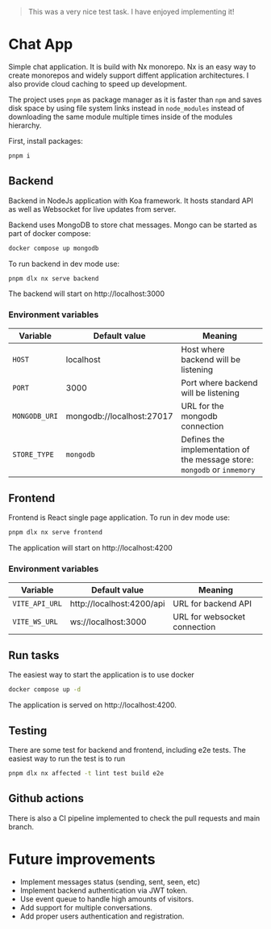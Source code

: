 > This was a very nice test task. I have enjoyed implementing it!

# Chat App

Simple chat application.
It is build with Nx monorepo. Nx is an easy way to create monorepos and widely support diffent application architectures. 
I also provide cloud caching to speed up development.

The project uses `pnpm` as package manager as it is faster than `npm` and saves disk space by using file system links instead in `node_modules` instead of downloading the same module multiple times inside of the modules hierarchy.

First, install packages:

```sh
pnpm i
```

## Backend 

Backend in NodeJs application with Koa framework. It hosts standard API as well as Websocket for live updates from server.

Backend uses MongoDB to store chat messages. Mongo can be started as part of docker compose:

```sh
docker compose up mongodb
```

To run backend in dev mode use:
```sh
pnpm dlx nx serve backend
```

The backend will start on http://localhost:3000

### Environment variables

| Variable      | Default value             | Meaning                                                                  |
| ------------- | ------------------------- | ------------------------------------------------------------------------ |
| `HOST`        | localhost                 | Host where backend will be listening                                     |
| `PORT`        | 3000                      | Port where backend will be listening                                     |
| `MONGODB_URI` | mongodb://localhost:27017 | URL for the mongodb connection                                           |
| `STORE_TYPE`  | `mongodb`                 | Defines the implementation of the message store: `mongodb` or `inmemory` |

## Frontend

Frontend is React single page application.
To run in dev mode use:

```sh
pnpm dlx nx serve frontend
```

The application will start on http://localhost:4200


### Environment variables

| Variable       | Default value             | Meaning                      |
| -------------- | ------------------------- | ---------------------------- |
| `VITE_API_URL` | http://localhost:4200/api | URL for backend API          |
| `VITE_WS_URL`  | ws://localhost:3000       | URL for websocket connection |


## Run tasks

The easiest way to start the application is to use docker

```sh
docker compose up -d
```

The application is served on http://localhost:4200.


## Testing

There are some test for backend and frontend, including e2e tests.
The easiest way to run the test is to run 
```sh
pnpm dlx nx affected -t lint test build e2e
```

## Github actions

There is also a CI pipeline implemented to check the pull requests and main branch.

# Future improvements
- Implement messages status (sending, sent, seen, etc)
- Implement backend authentication via JWT token.
- Use event queue to handle high amounts of visitors.
- Add support for multiple conversations.
- Add proper users authentication and registration.
